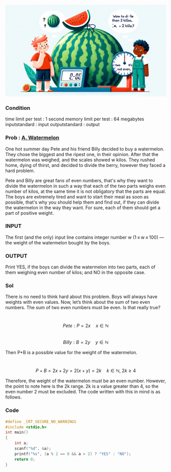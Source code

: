 ![Alt text](/img/CODEFORCES/4A.png)

### Condition
time limit per test : 1 second
memory limit per test : 64 megabytes
inputstandard : input
outputstandard : output

### Prob : [A. Watermelon](https://codeforces.com/contest/4/problem/A)
One hot summer day Pete and his friend Billy decided to buy a watermelon. They chose the biggest and the ripest one, in their opinion. After that the watermelon was weighed, and the scales showed w kilos. They rushed home, dying of thirst, and decided to divide the berry, however they faced a hard problem.

Pete and Billy are great fans of even numbers, that's why they want to divide the watermelon in such a way that each of the two parts weighs even number of kilos, at the same time it is not obligatory that the parts are equal. The boys are extremely tired and want to start their meal as soon as possible, that's why you should help them and find out, if they can divide the watermelon in the way they want. For sure, each of them should get a part of positive weight.


### INPUT
The first (and the only) input line contains integer number w (1 ≤ w ≤ 100) — the weight of the watermelon bought by the boys.


### OUTPUT
Print YES, if the boys can divide the watermelon into two parts, each of them weighing even number of kilos; and NO in the opposite case.



### Sol
There is no need to think hard about this problem. Boys will always have weights with even values. Now, let’s think about the sum of two even numbers. The sum of two even numbers must be even. Is that really true?

\
$$Pete : P = 2x \quad x \in \mathbb{N}$$
\
$$Billy : B = 2y \quad y \in \mathbb{N}$$

Then P+B is a possible value for the weight of the watermelon.

\
$$P+B=2x+2y=2(x+y)=2k \quad k \in \mathbb{N}, \; 2k \geq 4$$

Therefore, the weight of the watermelon must be an even number. However, the point to note here is the 2k range. 2k is a value greater than 4, so the even number 2 must be excluded. The code written with this in mind is as follows.

### Code
```c
#define _CRT_SECURE_NO_WARNINGS
#include <stdio.h>
int main()
{
	int a;
	scanf("%d", &a);
	printf("%s", (a % 2 == 0 && a > 2) ? "YES" : "NO");
	return 0;
}
```